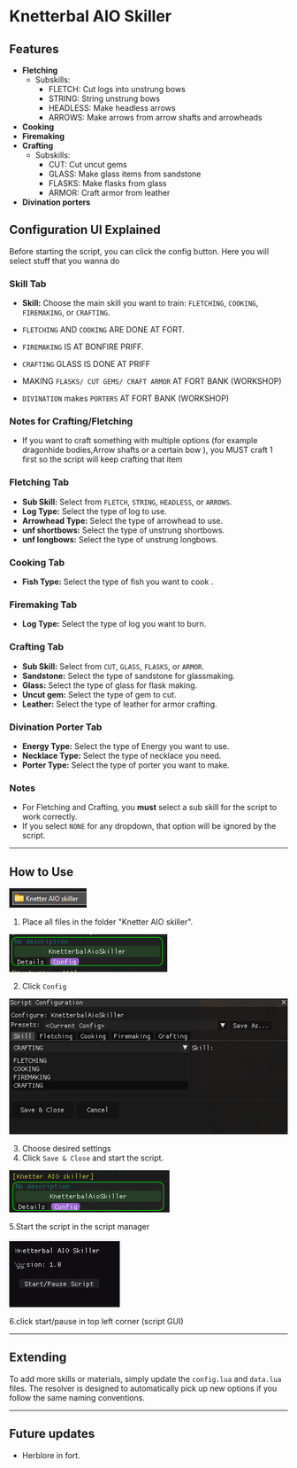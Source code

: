
# Knetterbal AIO Skiller

## Features

* **Fletching**
	* Subskills:
		* FLETCH: Cut logs into unstrung bows
		* STRING: String unstrung bows
		* HEADLESS: Make headless arrows
		* ARROWS: Make arrows from arrow shafts and arrowheads
* **Cooking**
* **Firemaking**
* **Crafting**
	* Subskills:
		* CUT: Cut uncut gems
		* GLASS: Make glass items from sandstone
		* FLASKS: Make flasks from glass
		* ARMOR: Craft armor from leather
* **Divination porters**

## Configuration UI Explained

Before starting the script, you can click the config button.
Here you will select stuff that you wanna do 

### Skill Tab
- **Skill:** Choose the main skill you want to train: `FLETCHING`, `COOKING`, `FIREMAKING`, or `CRAFTING`.

- `FLETCHING` AND `COOKING` ARE DONE AT FORT.
- `FIREMAKING` IS AT BONFIRE PRIFF.
- `CRAFTING` GLASS IS DONE AT PRIFF
- MAKING `FLASKS/ CUT GEMS/ CRAFT ARMOR` AT FORT BANK (WORKSHOP)
- `DIVINATION` makes `PORTERS` AT FORT BANK (WORKSHOP)

### Notes for Crafting/Fletching
- If you want to craft something with multiple options (for example dragonhide bodies,Arrow shafts or a certain bow ), you MUST craft 1 first so the script will keep crafting that item


### Fletching Tab
- **Sub Skill:** Select from `FLETCH`, `STRING`, `HEADLESS`, or `ARROWS`.
- **Log Type:** Select the type of log to use.
- **Arrowhead Type:** Select the type of arrowhead to use.
- **unf shortbows:** Select the type of unstrung shortbows.
- **unf longbows:** Select the type of unstrung longbows.

### Cooking Tab
- **Fish Type:** Select the type of fish you want to cook .

### Firemaking Tab
- **Log Type:** Select the type of log you want to burn.

### Crafting Tab
- **Sub Skill:** Select from `CUT`, `GLASS`, `FLASKS`, or `ARMOR`.
- **Sandstone:** Select the type of sandstone for glassmaking.
- **Glass:** Select the type of glass for flask making.
- **Uncut gem:** Select the type of gem to cut.
- **Leather:** Select the type of leather for armor crafting.

### Divination Porter Tab
- **Energy Type:** Select the type of Energy you want to use.
- **Necklace Type:** Select the type of necklace you need.
- **Porter Type:** Select the type of porter you want to make.

### Notes
- For Fletching and Crafting, you **must** select a sub skill for the script to work correctly.
- If you select `NONE` for any dropdown, that option will be ignored by the script.


---


## How to Use

<img width="140" height="35" alt="image" src="screenshots/folder.png" />

1. Place all files in the folder "Knetter AIO skiller".


<img width="286" height="68" alt="image" src="screenshots/scriptmanager1.png" />

2. Click `Config`



<img width="533" height="245" alt="image" src="screenshots/configUI.png" />

3. Choose desired settings
4. Click `Save & Close` and start the script.

<img width="290" height="76" alt="image" src="screenshots/scriptmanager2.png" />

5.Start the script in the script manager


<img width="200" height="123" alt="image" src="screenshots/scriptUI.png" />

6.click start/pause in top left corner (script GUI)


---

## Extending
To add more skills or materials, simply update the `config.lua` and `data.lua` files. The resolver is designed to automatically pick up new options if you follow the same naming conventions.

---

## Future updates
- Herblore in fort.






